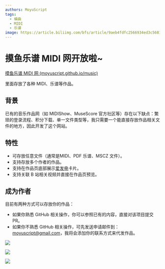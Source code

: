 ```yaml
---
authors: MoyuScript
tags: 
  - 编曲
  - MIDI
  - 乐谱
image: https://article.biliimg.com/bfs/article/9aeb4fdfc2566934ed3c56815d4c7eeb77dccfe8.jpg
---
```


# 摸鱼乐谱 MIDI 网开放啦~

[摸鱼乐谱 MIDI 网 (moyuscript.github.io/music)](https://moyuscript.github.io/music/)

里面存放了各种 MIDI、乐谱等作品。

<!--truncate-->

## 背景

已有的音乐作品网（如 MIDIShow、MuseScore 官方社区等）存在以下缺点：繁琐的登录流程、积分下载、单一文件类型等，我只需要一个能直接存放作品相关文件的地方，因此开发了这个网站。

## 特性

+ 可存放任意文件（通常是MIDI、PDF 乐谱、MSCZ 文件）。
+ 支持存放多个作者的作品。
+ 支持在作品页底部展示[爱发电](https://afdian.net/)卡片。
+ 支持关联 B 站相关视频并直接在作品页预览。

## 成为作者

目前有两种方式可以存放你的作品：

- 如果你熟悉 GitHub 相关操作，你可以参照已有的内容，直接对该项目提交 PR。
- 如果你不熟悉 GitHub 相关操作，可先发送申请邮件到：[moyuscript@gmail.com](mailto:moyuscript@gmail.com?subject=%E7%94%B3%E8%AF%B7%E6%88%90%E4%B8%BA%E6%91%B8%E9%B1%BC%E4%B9%90%E8%B0%B1%20MIDI%20%E7%BD%91%E4%BD%9C%E8%80%85&body=%E4%BD%9C%E5%93%81%E5%88%97%E8%A1%A8%EF%BC%88B%E7%AB%99%E3%80%81%E7%BD%91%E7%9B%98%E7%AD%89%EF%BC%89%EF%BC%9A%0D%0A%E8%81%94%E7%B3%BB%E6%96%B9%E5%BC%8F%EF%BC%88QQ%2F%E5%BE%AE%E4%BF%A1%EF%BC%89%EF%BC%9A)，我将会添加你的联系方式来代发作品。

![](https://i0.hdslb.com/bfs/article/57c8c7a1da23d2787dc10b6bfb6d3f4ad6342afc.jpg@1256w_844h_!web-article-pic.webp)

![](https://i0.hdslb.com/bfs/article/20a8b806ba1ac6a880696d66f0533f7a3cc1cb3e.jpg@1256w_826h_!web-article-pic.webp)

![](https://i0.hdslb.com/bfs/article/4b1a2a20604dd92db83f1fef609d12a2a3e84530.jpg@1256w_338h_!web-article-pic.webp)
